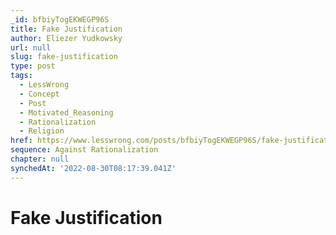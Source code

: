 ```yaml
---
_id: bfbiyTogEKWEGP96S
title: Fake Justification
author: Eliezer Yudkowsky
url: null
slug: fake-justification
type: post
tags:
  - LessWrong
  - Concept
  - Post
  - Motivated_Reasoning
  - Rationalization
  - Religion
href: https://www.lesswrong.com/posts/bfbiyTogEKWEGP96S/fake-justification
sequence: Against Rationalization
chapter: null
synchedAt: '2022-08-30T08:17:39.041Z'
---
```


# Fake Justification

